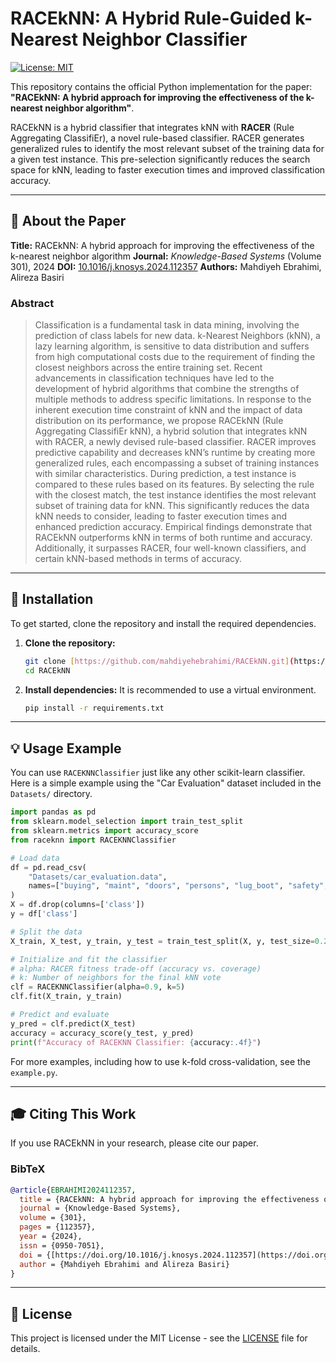 # RACEkNN: A Hybrid Rule-Guided k-Nearest Neighbor Classifier

[![License: MIT](https://img.shields.io/badge/License-MIT-yellow.svg)](https://opensource.org/licenses/MIT)

This repository contains the official Python implementation for the paper: **"RACEkNN: A hybrid approach for improving the effectiveness of the k-nearest neighbor algorithm"**.

RACEkNN is a hybrid classifier that integrates kNN with **RACER** (Rule Aggregating ClassifiEr), a novel rule-based classifier. RACER generates generalized rules to identify the most relevant subset of the training data for a given test instance. This pre-selection significantly reduces the search space for kNN, leading to faster execution times and improved classification accuracy.

---

## 📖 About the Paper

**Title:** RACEkNN: A hybrid approach for improving the effectiveness of the k-nearest neighbor algorithm
**Journal:** *Knowledge-Based Systems* (Volume 301), 2024
**DOI:** [10.1016/j.knosys.2024.112357](https://doi.org/10.1016/j.knosys.2024.112357)
**Authors:** Mahdiyeh Ebrahimi, Alireza Basiri

### Abstract
> Classification is a fundamental task in data mining, involving the prediction of class labels for new data. k-Nearest Neighbors (kNN), a lazy learning algorithm, is sensitive to data distribution and suffers from high computational costs due to the requirement of finding the closest neighbors across the entire training set. Recent advancements in classification techniques have led to the development of hybrid algorithms that combine the strengths of multiple methods to address specific limitations. In response to the inherent execution time constraint of kNN and the impact of data distribution on its performance, we propose RACEkNN (Rule Aggregating ClassifiEr kNN), a hybrid solution that integrates kNN with RACER, a newly devised rule-based classifier. RACER improves predictive capability and decreases kNN’s runtime by creating more generalized rules, each encompassing a subset of training instances with similar characteristics. During prediction, a test instance is compared to these rules based on its features. By selecting the rule with the closest match, the test instance identifies the most relevant subset of training data for kNN. This significantly reduces the data kNN needs to consider, leading to faster execution times and enhanced prediction accuracy. Empirical findings demonstrate that RACEkNN outperforms kNN in terms of both runtime and accuracy. Additionally, it surpasses RACER, four well-known classifiers, and certain kNN-based methods in terms of accuracy.

---

## 🚀 Installation

To get started, clone the repository and install the required dependencies.

1.  **Clone the repository:**
    ```bash
    git clone [https://github.com/mahdiyehebrahimi/RACEkNN.git](https://github.com/mahdiyehebrahimi/RACEkNN.git)
    cd RACEkNN
    ```

2.  **Install dependencies:**
    It is recommended to use a virtual environment.
    ```bash
    pip install -r requirements.txt
    ```

---

## 💡 Usage Example

You can use `RACEKNNClassifier` just like any other scikit-learn classifier. Here is a simple example using the "Car Evaluation" dataset included in the `Datasets/` directory.

```python
import pandas as pd
from sklearn.model_selection import train_test_split
from sklearn.metrics import accuracy_score
from raceknn import RACEKNNClassifier

# Load data
df = pd.read_csv(
    "Datasets/car_evaluation.data",
    names=["buying", "maint", "doors", "persons", "lug_boot", "safety", "class"]
)
X = df.drop(columns=['class'])
y = df['class']

# Split the data
X_train, X_test, y_train, y_test = train_test_split(X, y, test_size=0.2, random_state=42, stratify=y)

# Initialize and fit the classifier
# alpha: RACER fitness trade-off (accuracy vs. coverage)
# k: Number of neighbors for the final kNN vote
clf = RACEKNNClassifier(alpha=0.9, k=5)
clf.fit(X_train, y_train)

# Predict and evaluate
y_pred = clf.predict(X_test)
accuracy = accuracy_score(y_test, y_pred)
print(f"Accuracy of RACEKNN Classifier: {accuracy:.4f}")
```
For more examples, including how to use k-fold cross-validation, see the `example.py`.

---

## 🎓 Citing This Work

If you use RACEkNN in your research, please cite our paper.

### BibTeX
```bibtex
@article{EBRAHIMI2024112357,
  title = {RACEkNN: A hybrid approach for improving the effectiveness of the k-nearest neighbor algorithm},
  journal = {Knowledge-Based Systems},
  volume = {301},
  pages = {112357},
  year = {2024},
  issn = {0950-7051},
  doi = {[https://doi.org/10.1016/j.knosys.2024.112357](https://doi.org/10.1016/j.knosys.2024.112357)},
  author = {Mahdiyeh Ebrahimi and Alireza Basiri}
}
```

---

## 📄 License
This project is licensed under the MIT License - see the [LICENSE](LICENSE) file for details.

